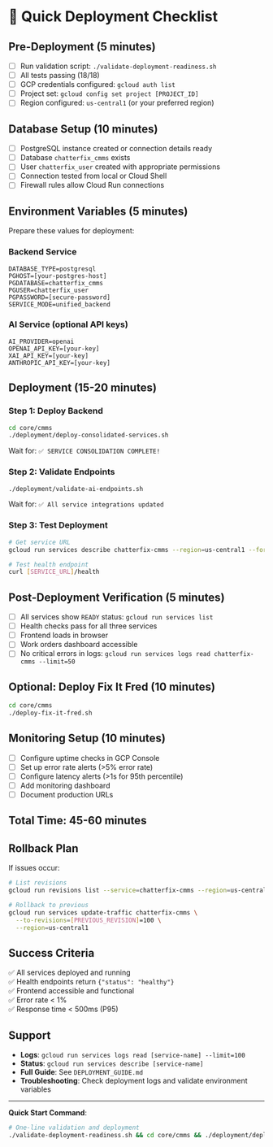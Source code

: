 # 🚀 Quick Deployment Checklist

## Pre-Deployment (5 minutes)

- [ ] Run validation script: `./validate-deployment-readiness.sh`
- [ ] All tests passing (18/18)
- [ ] GCP credentials configured: `gcloud auth list`
- [ ] Project set: `gcloud config set project [PROJECT_ID]`
- [ ] Region configured: `us-central1` (or your preferred region)

## Database Setup (10 minutes)

- [ ] PostgreSQL instance created or connection details ready
- [ ] Database `chatterfix_cmms` exists
- [ ] User `chatterfix_user` created with appropriate permissions
- [ ] Connection tested from local or Cloud Shell
- [ ] Firewall rules allow Cloud Run connections

## Environment Variables (5 minutes)

Prepare these values for deployment:

### Backend Service
```
DATABASE_TYPE=postgresql
PGHOST=[your-postgres-host]
PGDATABASE=chatterfix_cmms
PGUSER=chatterfix_user
PGPASSWORD=[secure-password]
SERVICE_MODE=unified_backend
```

### AI Service (optional API keys)
```
AI_PROVIDER=openai
OPENAI_API_KEY=[your-key]
XAI_API_KEY=[your-key]
ANTHROPIC_API_KEY=[your-key]
```

## Deployment (15-20 minutes)

### Step 1: Deploy Backend
```bash
cd core/cmms
./deployment/deploy-consolidated-services.sh
```

Wait for: `✅ SERVICE CONSOLIDATION COMPLETE!`

### Step 2: Validate Endpoints
```bash
./deployment/validate-ai-endpoints.sh
```

Wait for: `✅ All service integrations updated`

### Step 3: Test Deployment
```bash
# Get service URL
gcloud run services describe chatterfix-cmms --region=us-central1 --format="value(status.url)"

# Test health endpoint
curl [SERVICE_URL]/health
```

## Post-Deployment Verification (5 minutes)

- [ ] All services show `READY` status: `gcloud run services list`
- [ ] Health checks pass for all three services
- [ ] Frontend loads in browser
- [ ] Work orders dashboard accessible
- [ ] No critical errors in logs: `gcloud run services logs read chatterfix-cmms --limit=50`

## Optional: Deploy Fix It Fred (10 minutes)

```bash
cd core/cmms
./deploy-fix-it-fred.sh
```

## Monitoring Setup (10 minutes)

- [ ] Configure uptime checks in GCP Console
- [ ] Set up error rate alerts (>5% error rate)
- [ ] Configure latency alerts (>1s for 95th percentile)
- [ ] Add monitoring dashboard
- [ ] Document production URLs

## Total Time: 45-60 minutes

## Rollback Plan

If issues occur:
```bash
# List revisions
gcloud run revisions list --service=chatterfix-cmms --region=us-central1

# Rollback to previous
gcloud run services update-traffic chatterfix-cmms \
  --to-revisions=[PREVIOUS_REVISION]=100 \
  --region=us-central1
```

## Success Criteria

✅ All services deployed and running  
✅ Health endpoints return `{"status": "healthy"}`  
✅ Frontend accessible and functional  
✅ Error rate < 1%  
✅ Response time < 500ms (P95)  

## Support

- **Logs**: `gcloud run services logs read [service-name] --limit=100`
- **Status**: `gcloud run services describe [service-name]`
- **Full Guide**: See `DEPLOYMENT_GUIDE.md`
- **Troubleshooting**: Check deployment logs and validate environment variables

---

**Quick Start Command**:
```bash
# One-line validation and deployment
./validate-deployment-readiness.sh && cd core/cmms && ./deployment/deploy-consolidated-services.sh && ./deployment/validate-ai-endpoints.sh
```
